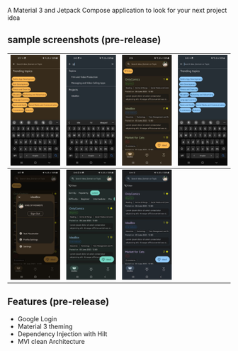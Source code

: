 A Material 3 and Jetpack Compose application to look for your next project idea 

## sample screenshots (pre-release)
| ![image](presentatoin/orange_search.jpg) | ![image](presentatoin/blue_search.jpg) | ![image](presentatoin/orange.jpg)     | ![image](presentatoin/blue_sug.jpg) |
|------------------------------------------|----------------------------------------|---------------------------------------|-------------------------------------|
| ![image](presentatoin/profile.jpg)       | ![image](presentatoin/green.jpg)       | ![image](presentatoin/blue.jpg)       |                                     |



## Features (pre-release)
- Google Login
- Material 3 theming 
- Dependency Injection with Hilt
- MVI clean Architecture
